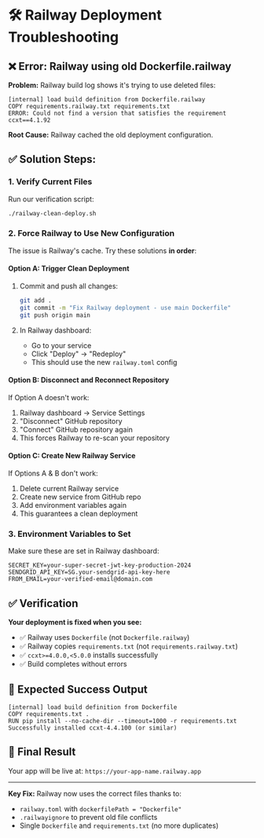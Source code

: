 # 🛠️ Railway Deployment Troubleshooting

## ❌ **Error: Railway using old Dockerfile.railway**

**Problem:** Railway build log shows it's trying to use deleted files:
```
[internal] load build definition from Dockerfile.railway
COPY requirements.railway.txt requirements.txt
ERROR: Could not find a version that satisfies the requirement ccxt==4.1.92
```

**Root Cause:** Railway cached the old deployment configuration.

## ✅ **Solution Steps:**

### 1. **Verify Current Files**
Run our verification script:
```bash
./railway-clean-deploy.sh
```

### 2. **Force Railway to Use New Configuration**
The issue is Railway's cache. Try these solutions **in order**:

#### **Option A: Trigger Clean Deployment**
1. Commit and push all changes:
   ```bash
   git add .
   git commit -m "Fix Railway deployment - use main Dockerfile"
   git push origin main
   ```

2. In Railway dashboard:
   - Go to your service
   - Click "Deploy" → "Redeploy"
   - This should use the new `railway.toml` config

#### **Option B: Disconnect and Reconnect Repository**
If Option A doesn't work:
1. Railway dashboard → Service Settings
2. "Disconnect" GitHub repository
3. "Connect" GitHub repository again
4. This forces Railway to re-scan your repository

#### **Option C: Create New Railway Service**
If Options A & B don't work:
1. Delete current Railway service
2. Create new service from GitHub repo
3. Add environment variables again
4. This guarantees a clean deployment

### 3. **Environment Variables to Set**
Make sure these are set in Railway dashboard:
```
SECRET_KEY=your-super-secret-jwt-key-production-2024
SENDGRID_API_KEY=SG.your-sendgrid-api-key-here
FROM_EMAIL=your-verified-email@domain.com
```

## ✅ **Verification**

**Your deployment is fixed when you see:**
- ✅ Railway uses `Dockerfile` (not `Dockerfile.railway`)
- ✅ Railway copies `requirements.txt` (not `requirements.railway.txt`)
- ✅ `ccxt>=4.0.0,<5.0.0` installs successfully
- ✅ Build completes without errors

## 🎯 **Expected Success Output**
```
[internal] load build definition from Dockerfile
COPY requirements.txt .
RUN pip install --no-cache-dir --timeout=1000 -r requirements.txt
Successfully installed ccxt-4.4.100 (or similar)
```

## 🚀 **Final Result**
Your app will be live at: `https://your-app-name.railway.app`

---

**Key Fix:** Railway now uses the correct files thanks to:
- `railway.toml` with `dockerfilePath = "Dockerfile"`
- `.railwayignore` to prevent old file conflicts
- Single `Dockerfile` and `requirements.txt` (no more duplicates)
